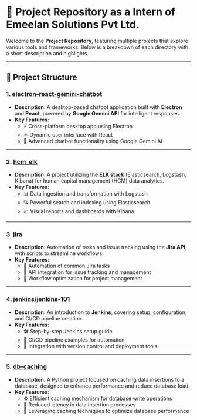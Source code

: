 
# 🚀 Project Repository as a Intern of Emeelan Solutions Pvt Ltd.

Welcome to the **Project Repository**, featuring multiple projects that explore various tools and frameworks. Below is a breakdown of each directory with a short description and highlights.

---

## 📂 Project Structure

### 1. **[electron-react-gemini-chatbot](./electron-react-gemini-chatbot)**
   - **Description**: A desktop-based chatbot application built with **Electron** and **React**, powered by **Google Gemini API** for intelligent responses.
   - **Key Features**:
     - ⚡ Cross-platform desktop app using Electron
     - ⚛️ Dynamic user interface with React
     - 🧠 Advanced chatbot functionality using Google Gemini AI

---

### 2. **[hcm_elk](./hcm_elk)**
   - **Description**: A project utilizing the **ELK stack** (Elasticsearch, Logstash, Kibana) for human capital management (HCM) data analytics.
   - **Key Features**:
     - 📊 Data ingestion and transformation with Logstash
     - 🔍 Powerful search and indexing using Elasticsearch
     - 📈 Visual reports and dashboards with Kibana

---

### 3. **[jira](./jira)**
   - **Description**: Automation of tasks and issue tracking using the **Jira API**, with scripts to streamline workflows.
   - **Key Features**:
     - 🤖 Automation of common Jira tasks
     - 📝 API integration for issue tracking and management
     - 🔄 Workflow optimization for project management

---

### 4. **[jenkins/jenkins-101](./jenkins/jenkins-101)**
   - **Description**: An introduction to **Jenkins**, covering setup, configuration, and CI/CD pipeline creation.
   - **Key Features**:
     - 🛠️ Step-by-step Jenkins setup guide
     - 🚀 CI/CD pipeline examples for automation
     - 🔧 Integration with version control and deployment tools

---

### 5. **[db-caching](./db-caching)**
   - **Description**: A Python project focused on caching data insertions to a database, designed to enhance performance and reduce database load.
   - **Key Features**:
     - ⚙️ Efficient caching mechanism for database write operations
     - 💾 Reduced latency in data insertion processes
     - 🚀 Leveraging caching techniques to optimize database performance

